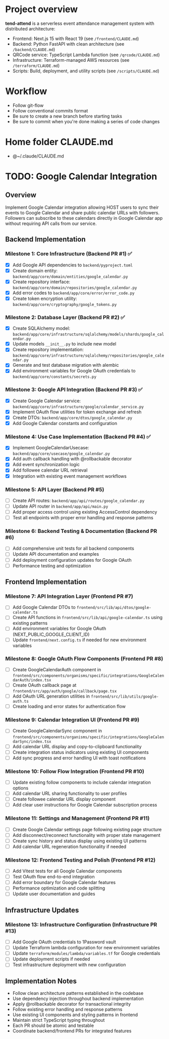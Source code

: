 # Project overview

**tend-attend** is a serverless event attendance management system with distributed architecture:

- Frontend: Next.js 15 with React 19 (see `/frontend/CLAUDE.md`)
- Backend: Python FastAPI with clean architecture (see `/backend/CLAUDE.md`)
- QRCode service: TypeScript Lambda function (see `/qrcode/CLAUDE.md`)
- Infrastructure: Terraform-managed AWS resources (see `/terraform/CLAUDE.md`)
- Scripts: Build, deployment, and utility scripts (see `/scripts/CLAUDE.md`)

# Workflow

- Follow git-flow
- Follow conventional commits format
- Be sure to create a new branch before starting tasks
- Be sure to commit when you're done making a series of code changes

# Home folder CLAUDE.md

- @~/.claude/CLAUDE.md

# TODO: Google Calendar Integration

## Overview

Implement Google Calendar integration allowing HOST users to sync their events to Google Calendar and share public calendar URLs with followers. Followers can subscribe to these calendars directly in Google Calendar app without requiring API calls from our service.

## Backend Implementation

### Milestone 1: Core Infrastructure (Backend PR #1) ✅

- [x] Add Google API dependencies to `backend/pyproject.toml`
- [x] Create domain entity: `backend/app/core/domain/entities/google_calendar.py`
- [x] Create repository interface: `backend/app/core/domain/repositories/google_calendar.py`
- [x] Add error codes to `backend/app/core/error/error_code.py`
- [x] Create token encryption utility: `backend/app/core/cryptography/google_tokens.py`

### Milestone 2: Database Layer (Backend PR #2) ✅

- [x] Create SQLAlchemy model: `backend/app/core/infrastructure/sqlalchemy/models/shards/google_calendar.py`
- [x] Update models `__init__.py` to include new model
- [x] Create repository implementation: `backend/app/core/infrastructure/sqlalchemy/repositories/google_calendar.py`
- [x] Generate and test database migration with alembic
- [x] Add environment variables for Google OAuth credentials to `backend/app/core/constants/secrets.py`

### Milestone 3: Google API Integration (Backend PR #3) ✅

- [x] Create Google Calendar service: `backend/app/core/infrastructure/google/calendar_service.py`
- [x] Implement OAuth flow utilities for token exchange and refresh
- [x] Create DTOs: `backend/app/core/dtos/google_calendar.py`
- [x] Add Google Calendar constants and configuration

### Milestone 4: Use Case Implementation (Backend PR #4) ✅

- [x] Implement GoogleCalendarUsecase: `backend/app/core/usecase/google_calendar.py`
- [x] Add auth callback handling with @rollbackable decorator
- [x] Add event synchronization logic
- [x] Add followee calendar URL retrieval
- [x] Integration with existing event management workflows

### Milestone 5: API Layer (Backend PR #5)

- [ ] Create API routes: `backend/app/api/routes/google_calendar.py`
- [ ] Update API router in `backend/app/api/main.py`
- [ ] Add proper access control using existing AccessControl dependency
- [ ] Test all endpoints with proper error handling and response patterns

### Milestone 6: Backend Testing & Documentation (Backend PR #6)

- [ ] Add comprehensive unit tests for all backend components
- [ ] Update API documentation and examples
- [ ] Add deployment configuration updates for Google OAuth
- [ ] Performance testing and optimization

## Frontend Implementation

### Milestone 7: API Integration Layer (Frontend PR #7)

- [ ] Add Google Calendar DTOs to `frontend/src/lib/api/dtos/google-calendar.ts`
- [ ] Create API functions in `frontend/src/lib/api/google-calendar.ts` using existing patterns
- [ ] Add environment variables for Google OAuth (NEXT_PUBLIC_GOOGLE_CLIENT_ID)
- [ ] Update `frontend/next.config.ts` if needed for new environment variables

### Milestone 8: Google OAuth Flow Components (Frontend PR #8)

- [ ] Create GoogleCalendarAuth component in `frontend/src/components/organisms/specific/integrations/GoogleCalendarAuth/index.tsx`
- [ ] Create OAuth callback page at `frontend/src/app/auth/google/callback/page.tsx`
- [ ] Add OAuth URL generation utilities in `frontend/src/lib/utils/google-auth.ts`
- [ ] Create loading and error states for authentication flow

### Milestone 9: Calendar Integration UI (Frontend PR #9)

- [ ] Create GoogleCalendarSync component in `frontend/src/components/organisms/specific/integrations/GoogleCalendarSync/index.tsx`
- [ ] Add calendar URL display and copy-to-clipboard functionality
- [ ] Create integration status indicators using existing UI components
- [ ] Add sync progress and error handling UI with toast notifications

### Milestone 10: Follow Flow Integration (Frontend PR #10)

- [ ] Update existing follow components to include calendar integration options
- [ ] Add calendar URL sharing functionality to user profiles
- [ ] Create followee calendar URL display component
- [ ] Add clear user instructions for Google Calendar subscription process

### Milestone 11: Settings and Management (Frontend PR #11)

- [ ] Create Google Calendar settings page following existing page structure
- [ ] Add disconnect/reconnect functionality with proper state management
- [ ] Create sync history and status display using existing UI patterns
- [ ] Add calendar URL regeneration functionality if needed

### Milestone 12: Frontend Testing and Polish (Frontend PR #12)

- [ ] Add Vitest tests for all Google Calendar components
- [ ] Test OAuth flow end-to-end integration
- [ ] Add error boundary for Google Calendar features
- [ ] Performance optimization and code splitting
- [ ] Update user documentation and guides

## Infrastructure Updates

### Milestone 13: Infrastructure Configuration (Infrastructure PR #13)

- [ ] Add Google OAuth credentials to 1Password vault
- [ ] Update Terraform lambda configuration for new environment variables
- [ ] Update `terraform/modules/lambda/variables.tf` for Google credentials
- [ ] Update deployment scripts if needed
- [ ] Test infrastructure deployment with new configuration

## Implementation Notes

- Follow clean architecture patterns established in the codebase
- Use dependency injection throughout backend implementation
- Apply @rollbackable decorator for transactional integrity
- Follow existing error handling and response patterns
- Use existing UI components and styling patterns in frontend
- Maintain strict TypeScript typing throughout
- Each PR should be atomic and testable
- Coordinate backend/frontend PRs for integrated features
